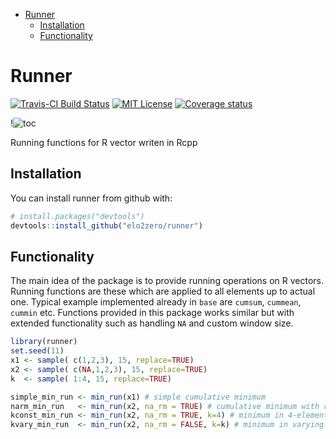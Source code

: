 
-   [Runner](#runner)
    -   [Installation](#installation)
    -   [Functionality](#functionality)

<!-- README.md is generated from README.Rmd. Please edit that file -->
Runner
======

[![Travis-CI Build Status](https://travis-ci.org/elo2zero/runner.svg?branch=master)](https://travis-ci.org/elo2zero/runner) [![MIT License](https://badges.frapsoft.com/os/mit/mit.svg)](https://opensource.org/licenses/mit-license.php) [![Coverage status](https://codecov.io/gh/elo2zero/runner/branch/master/graph/badge.svg)](https://codecov.io/github/elo2zero/runner?branch=master)

!![toc]('roc.html')

Running functions for R vector writen in Rcpp

Installation
------------

You can install runner from github with:

``` r
# install.packages("devtools")
devtools::install_github("elo2zero/runner")
```

Functionality
-------------

The main idea of the package is to provide running operations on R vectors. Running functions are these which are applied to all elements up to actual one. Typical example implemented already in `base` are `cumsum`, `cummean`, `cummin` etc. Functions provided in this package works similar but with extended functionality such as handling `NA` and custom window size.

``` r
library(runner)
set.seed(11)
x1 <- sample( c(1,2,3), 15, replace=TRUE)
x2 <- sample( c(NA,1,2,3), 15, replace=TRUE)
k  <- sample( 1:4, 15, replace=TRUE)

simple_min_run <- min_run(x1) # simple cumulative minimum
narm_min_run   <- min_run(x2, na_rm = TRUE) # cumulative minimum with removing NA.
kconst_min_run <- min_run(x2, na_rm = TRUE, k=4) # minimum in 4-element window
kvary_min_run  <- min_run(x2, na_rm = FALSE, k=k) # minimum in varying k window size
```
